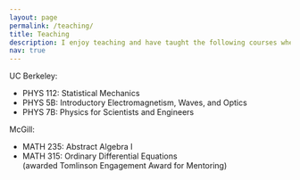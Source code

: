 ```yaml
---
layout: page
permalink: /teaching/
title: Teaching
description: I enjoy teaching and have taught the following courses where I led dicussion sessions.
nav: true
---
```


<!-- For now, this page is assumed to be a static description of your courses. You can convert it to a collection similar to `_projects/` so that you can have a dedicated page for each course.

Organize your courses by years, topics, or universities, however you like! -->

UC Berkeley: <br>
- PHYS 112: Statistical Mechanics<br>
- PHYS 5B: Introductory Electromagnetism, Waves, and Optics <br>
- PHYS 7B: Physics for Scientists and Engineers <br>

McGill: <br>
- MATH 235: Abstract Algebra I <br>
- MATH 315: Ordinary Differential Equations<br>
(awarded Tomlinson Engagement Award for Mentoring)
